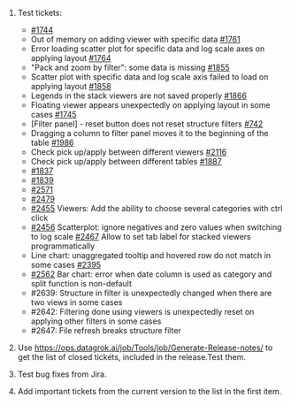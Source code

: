 1. Test tickets:
   * [#1744](https://github.com/datagrok-ai/public/issues/1744)
   * Out of memory on adding viewer with specific data [#1761](https://github.com/datagrok-ai/public/issues/1761)
   * Error loading scatter plot for specific data and log scale axes on applying layout [#1764](https://github.com/datagrok-ai/public/issues/1764)
   * "Pack and zoom by filter": some data is missing [#1855](https://github.com/datagrok-ai/public/issues/1855)
   * Scatter plot with specific data and log scale axis failed to load on applying layout [#1858](https://github.com/datagrok-ai/public/issues/1858)
   * Legends in the stack viewers are not saved properly [#1866](https://github.com/datagrok-ai/public/issues/1866)
   * Floating viewer appears unexpectedly on applying layout in some cases [#1745](https://github.com/datagrok-ai/public/issues/1745)
   * \[Filter panel\] - reset button does not reset structure filters [#742](https://github.com/datagrok-ai/public/issues/742)
   * Dragging a column to filter panel moves it to the beginning of the table [#1986](https://github.com/datagrok-ai/public/issues/1986)
   * Check pick up/apply between different viewers [#2116](https://github.com/datagrok-ai/public/issues/2116)
   * Check pick up/apply between different tables [#1887](https://github.com/datagrok-ai/public/issues/1887)
   * [#1837](https://github.com/datagrok-ai/public/issues/1837)
   * [#1839](https://github.com/datagrok-ai/public/issues/1839)
   * [#2571](https://github.com/datagrok-ai/public/issues/2571)
   * [#2479](https://github.com/datagrok-ai/public/issues/2479)
   * [#2455](https://github.com/datagrok-ai/public/issues/2455) Viewers: Add the ability to choose several categories with ctrl click
   * [#2456](https://github.com/datagrok-ai/public/issues/2456) Scatterplot: ignore negatives and zero values when switching to log scale
   [#2467](https://github.com/datagrok-ai/public/issues/2467) Allow to set tab label for stacked viewers programmatically
   * Line chart: unaggregated tooltip and hovered row do not match in some cases [#2395](https://github.com/datagrok-ai/public/issues/2395)
   * [#2562](https://github.com/datagrok-ai/public/issues/2562) Bar chart: error when date column is used as category and split function is non-default
   * #2639: Structure in filter is unexpectedly changed when there are two views in some cases
   * #2642: Filtering done using viewers is unexpectedly reset on applying other filters in some cases
   * #2647: File refresh breaks structure filter
   

1. Use https://ops.datagrok.ai/job/Tools/job/Generate-Release-notes/ to get the list of closed tickets, included in the release.Test them.

2. Test bug fixes from Jira.
3. Add important tickets from the current version to the list in the first item. 